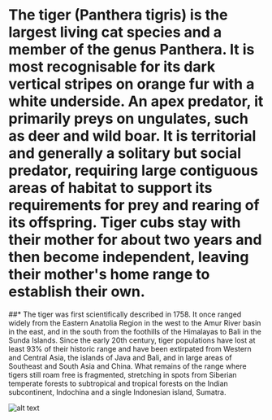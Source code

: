 # The tiger (Panthera tigris) is the largest living cat species and a member of the genus Panthera. It is most recognisable for its dark vertical stripes on orange fur with a white underside. An apex predator, it primarily preys on ungulates, such as deer and wild boar. It is territorial and generally a solitary but social predator, requiring large contiguous areas of habitat to support its requirements for prey and rearing of its offspring. Tiger cubs stay with their mother for about two years and then become independent, leaving their mother's home range to establish their own.

##* The tiger was first scientifically described in 1758. It once ranged widely from the Eastern Anatolia Region in the west to the Amur River basin in the east, and in the south from the foothills of the Himalayas to Bali in the Sunda Islands. Since the early 20th century, tiger populations have lost at least 93% of their historic range and have been extirpated from Western and Central Asia, the islands of Java and Bali, and in large areas of Southeast and South Asia and China. What remains of the range where tigers still roam free is fragmented, stretching in spots from Siberian temperate forests to subtropical and tropical forests on the Indian subcontinent, Indochina and a single Indonesian island, Sumatra.

![alt text](https://www.dreamstime.com/stock-photography-tiger-portrait-horizontal-image11392212)
